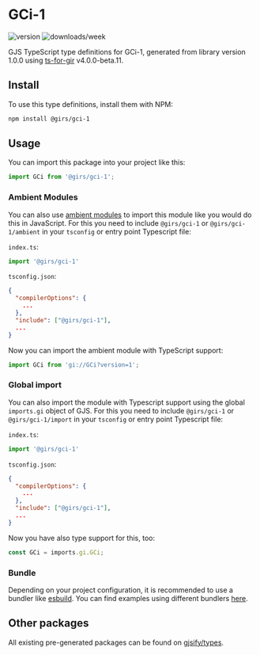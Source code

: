 
# GCi-1

![version](https://img.shields.io/npm/v/@girs/gci-1)
![downloads/week](https://img.shields.io/npm/dw/@girs/gci-1)


GJS TypeScript type definitions for GCi-1, generated from library version 1.0.0 using [ts-for-gir](https://github.com/gjsify/ts-for-gir) v4.0.0-beta.11.


## Install

To use this type definitions, install them with NPM:
```bash
npm install @girs/gci-1
```

## Usage

You can import this package into your project like this:
```ts
import GCi from '@girs/gci-1';
```

### Ambient Modules

You can also use [ambient modules](https://github.com/gjsify/ts-for-gir/tree/main/packages/cli#ambient-modules) to import this module like you would do this in JavaScript.
For this you need to include `@girs/gci-1` or `@girs/gci-1/ambient` in your `tsconfig` or entry point Typescript file:

`index.ts`:
```ts
import '@girs/gci-1'
```

`tsconfig.json`:
```json
{
  "compilerOptions": {
    ...
  },
  "include": ["@girs/gci-1"],
  ...
}
```

Now you can import the ambient module with TypeScript support: 

```ts
import GCi from 'gi://GCi?version=1';
```

### Global import

You can also import the module with Typescript support using the global `imports.gi` object of GJS.
For this you need to include `@girs/gci-1` or `@girs/gci-1/import` in your `tsconfig` or entry point Typescript file:

`index.ts`:
```ts
import '@girs/gci-1'
```

`tsconfig.json`:
```json
{
  "compilerOptions": {
    ...
  },
  "include": ["@girs/gci-1"],
  ...
}
```

Now you have also type support for this, too:

```ts
const GCi = imports.gi.GCi;
```

### Bundle

Depending on your project configuration, it is recommended to use a bundler like [esbuild](https://esbuild.github.io/). You can find examples using different bundlers [here](https://github.com/gjsify/ts-for-gir/tree/main/examples).

## Other packages

All existing pre-generated packages can be found on [gjsify/types](https://github.com/gjsify/types).

